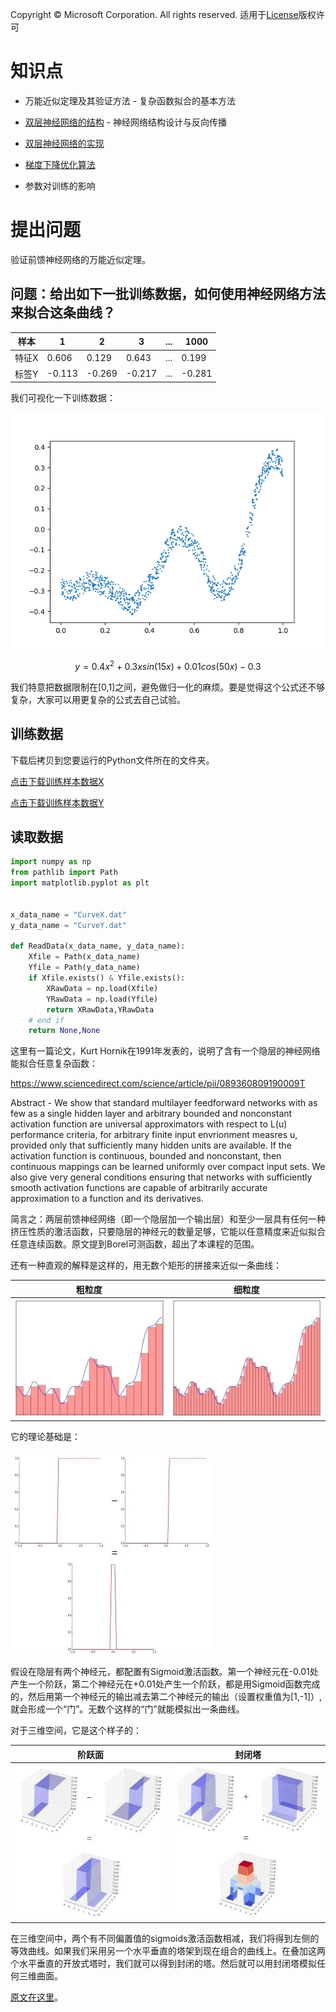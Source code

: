 Copyright © Microsoft Corporation. All rights reserved.
  适用于[License](https://github.com/Microsoft/ai-edu/blob/master/LICENSE.md)版权许可

# 知识点

- 万能近似定理及其验证方法 - 复杂函数拟合的基本方法

- [双层神经网络的结构](08.1-双层神经网络的结构.md) - 神经网络结构设计与反向传播

- [双层神经网络的实现](08.2-双层神经网络的实现.md)

- [梯度下降优化算法](08.3-梯度下降优化算法.md)

- 参数对训练的影响

# 提出问题

验证前馈神经网络的万能近似定理。

## 问题：给出如下一批训练数据，如何使用神经网络方法来拟合这条曲线？

|样本|1|2|3|...|1000|
|---|---|---|---|---|---|
|特征X|0.606|0.129|0.643|...|0.199|
|标签Y|-0.113|-0.269|-0.217|...|-0.281|

我们可视化一下训练数据：

<img src=".\Images\8\Sample.png">


$$y=0.4x^2 + 0.3xsin(15x) + 0.01cos(50x)-0.3$$

我们特意把数据限制在[0,1]之间，避免做归一化的麻烦。要是觉得这个公式还不够复杂，大家可以用更复杂的公式去自己试验。

## 训练数据

下载后拷贝到您要运行的Python文件所在的文件夹。

[点击下载训练样本数据X](https://github.com/Microsoft/ai-edu/tree/master/B-%E6%95%99%E5%AD%A6%E6%A1%88%E4%BE%8B%E4%B8%8E%E5%AE%9E%E8%B7%B5/B6-%E7%A5%9E%E7%BB%8F%E7%BD%91%E7%BB%9C%E5%9F%BA%E6%9C%AC%E5%8E%9F%E7%90%86%E7%AE%80%E6%98%8E%E6%95%99%E7%A8%8B/Data/CurveX.dat)

[点击下载训练样本数据Y](https://github.com/Microsoft/ai-edu/tree/master/B-%E6%95%99%E5%AD%A6%E6%A1%88%E4%BE%8B%E4%B8%8E%E5%AE%9E%E8%B7%B5/B6-%E7%A5%9E%E7%BB%8F%E7%BD%91%E7%BB%9C%E5%9F%BA%E6%9C%AC%E5%8E%9F%E7%90%86%E7%AE%80%E6%98%8E%E6%95%99%E7%A8%8B/Data/CurveY.dat)


## 读取数据

```Python
import numpy as np
from pathlib import Path
import matplotlib.pyplot as plt


x_data_name = "CurveX.dat"
y_data_name = "CurveY.dat"

def ReadData(x_data_name, y_data_name):
    Xfile = Path(x_data_name)
    Yfile = Path(y_data_name)
    if Xfile.exists() & Yfile.exists():
        XRawData = np.load(Xfile)
        YRawData = np.load(Yfile)
        return XRawData,YRawData
    # end if
    return None,None
```

这里有一篇论文，Kurt Hornik在1991年发表的，说明了含有一个隐层的神经网络能拟合任意复杂函数：

https://www.sciencedirect.com/science/article/pii/089360809190009T

Abstract - We show that standard multilayer feedforward networks with as few as a single hidden layer and arbitrary bounded and nonconstant activation function are universal approximators with respect to L(u) performance criteria, for arbitrary finite input envrionment measres u, provided only that sufficiently many hidden units are available. If the activation function is continuous, bounded and nonconstant, then continuous mappings can be learned uniformly over compact input sets. We also give very general conditions ensuring that networks with sufficiently smooth activation functions are capable of arbitrarily accurate approximation to a function and its derivatives.

简言之：两层前馈神经网络（即一个隐层加一个输出层）和至少一层具有任何一种挤压性质的激活函数，只要隐层的神经元的数量足够，它能以任意精度来近似拟合任意连续函数。原文提到Borel可测函数，超出了本课程的范围。

还有一种直观的解释是这样的，用无数个矩形的拼接来近似一条曲线：

|粗粒度|细粒度|
|---|---|
|<img src=".\Images\8\histogram1.jpg">|<img src=".\Images\8\histogram2.jpg">|

它的理论基础是：

<img src=".\Images\8\histogram3.jpg">

假设在隐层有两个神经元，都配置有Sigmoid激活函数。第一个神经元在-0.01处产生一个阶跃，第二个神经元在+0.01处产生一个阶跃，都是用Sigmoid函数完成的，然后用第一个神经元的输出减去第二个神经元的输出（设置权重值为[1,-1]）,就会形成一个“门”。无数个这样的“门”就能模拟出一条曲线。

对于三维空间，它是这个样子的：

|阶跃面|封闭塔|
|---|---|
|<img src=".\Images\8\histogram4.jpg">|<img src=".\Images\8\histogram5.jpg">|

在三维空间中，两个有不同偏置值的sigmoids激活函数相减，我们将得到左侧的等效曲线。如果我们采用另一个水平垂直的塔架到现在组合的曲线上。在叠加这两个水平垂直的开放式塔时，我们就可以得到封闭的塔。然后就可以用封闭塔模拟任何三维曲面。

[原文在这里](https://towardsdatascience.com/representation-power-of-neural-networks-8e99a383586)。
